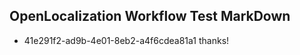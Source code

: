 ## OpenLocalization Workflow Test MarkDown
* 41e291f2-ad9b-4e01-8eb2-a4f6cdea81a1 
thanks!<!--HONumber=Mar16_HO3-->
